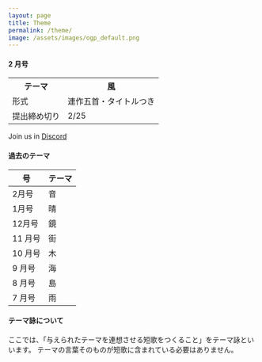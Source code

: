 ```yaml
---
layout: page
title: Theme
permalink: /theme/
image: /assets/images/ogp_default.png
---
```


#### 2 月号

<table class="table table-striped table-bordered">
  <tbody>
    <tr>
      <th>テーマ</th>
      <th>風</th>
    </tr>
    <tr>
      <td>形式</td>
      <td>連作五首・タイトルつき</td>
    </tr>
    <tr>
      <td>提出締め切り</td>
      <td>2/25</td>
    </tr>
  </tbody>
</table>

Join us in <i class="fa-brands fa-discord"></i> [Discord](https://discord.gg/WyV2XHN6z2)

#### 過去のテーマ

<table class="table table-striped table-bordered">
  <thead>
    <tr>
      <th>号</th>
      <th>テーマ</th>
    </tr>
  </thead>
  <tbody class="table-group-divider">
    <tr>
      <td>2月号</td>
      <td>音</td>
    </tr>
    <tr>
      <td>1月号</td>
      <td>晴</td>
    </tr>
    <tr>
      <td>12月号</td>
      <td>鏡</td>
    </tr>
    <tr>
      <td>11 月号</td>
      <td>街</td>
    </tr>
    <tr>
      <td>10 月号</td>
      <td>木</td>
    </tr>
    <tr>
      <td>9 月号</td>
      <td>海</td>
    </tr>
    <tr>
      <td>8 月号</td>
      <td>島</td>
    </tr>
    <tr>
      <td>7 月号</td>
      <td>雨</td>
    </tr>
  </tbody>
</table>

#### テーマ詠について

ここでは、「与えられたテーマを連想させる短歌をつくること」をテーマ詠といいます。
テーマの言葉そのものが短歌に含まれている必要はありません。
